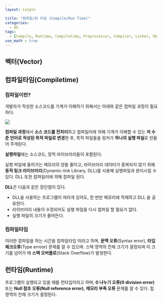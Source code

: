 ```yaml
---
layout: single

title: "컴파일/런 타임 (Compile/Run Time)"
categories:
  - OS
tags:
  - [Compile, Runtime, Compiletime, Preprocessor, Compiler, Linker, ObjectFile, Assembler, DLL, DynamicLinking, Error, Stack, Heap]
use_math : true
---
```






## 벡터(Vector)





## 컴파일타임(Compiletime)

### 컴파일이란?

  개발자가 작성한 소스코드를 기계가 이해하기 위해서는 아래와 같은 컴파일 과정이 필요하다.

![](https://user-images.githubusercontent.com/18680116/73133426-b9235400-406b-11ea-9154-854bcf822cee.png)

  **컴파일 과정**에서 **소스 코드를 전처리**하고 컴파일러에 의해 기계가 이해할 수 있는 **저 수준 언어로 작성된 목적 파일로 변경**한 후, 목적 파일들을 링커가 **하나의 실행 파일**로 만들어 주게된다.

 **실행파일**에는 소스코드, 정적 라이브러리들이 포함된다.



 실행 파일에 들어가는 메모리의 양을 줄이고, 라이브러리 데이터가 중복되지 않기 위해 **동적 링크 라이브러리**(Dynamic-link Library, DLL)를 사용해 실행파일과 분리시킬 수 있다. DLL 또한 컴파일러에 의해 컴파일 된다.

 **DLL**은 다음과 같은 장단점이 있다.

-  DLL을 사용하는 프로그램이 여러개 있어도, 한 번만 메모리에 적재하고 DLL 을 공유한다.
- 라이브러리 내용이 수정되어도 실행 파일을 다시 컴파일 할 필요가 없다.
- 실행 파일의 크기가 줄어든다.



### 컴파일타임

이러한 컴파일을 하는 시간을 컴파일타임 이라고 하며, **문맥 오류**(Syntax error), **타입 체크오류**(Type erroor) 문제를 알 수 있으며. 스택 영역의 전체 크기가 결정되며 이 크기를 넘어가 때 **스택 오버플로**(Stack Overflow)가 발생한다.



## 런타임(Runtime)

프로그램이 실행되고 있을 때를 런타임이라고 하며, **0 나누기 오류(0 division error)** 또는 **Null 참조 오류(Null reference error)**, **메모리 부족 오류** 문제를 알 수 있다. 힙 영역의 전체 크기가 결정된다.